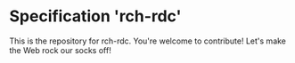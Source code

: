 
# Specification 'rch-rdc'

This is the repository for rch-rdc. You're welcome to contribute! Let's make the Web rock our socks
off!
